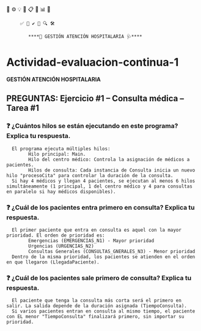 📌 ⚙️ 💡 💭 📋 🔄 📊 🤔

         ✅ 🧠 ✔️ 🧾 🔍 🛠

            ****🏥 GESTIÓN ATENCIÓN HOSPITALARIA 🩺****


# **Actividad-evaluacion-continua-1**
**GESTIÓN ATENCIÓN HOSPITALARIA**


## PREGUNTAS: Ejercicio #1 – Consulta médica – Tarea #1

### ❓ ¿Cuántos hilos se están ejecutando en este programa? Explica tu respuesta.
      El programa ejecuta múltiples hilos:
            Hilo principal: Main.
            Hilo del centro médico: Controla la asignación de médicos a pacientes.
            Hilos de consulta: Cada instancia de Consulta inicia un nuevo hilo "procesoCita" para controlar la duración de la consulta.
      Si hay 4 médicos y llegan 4 pacientes, se ejecutan al menos 6 hilos simultáneamente (1 principal, 1 del centro médico y 4 para consultas en paralelo si hay médicos disponibles).
### ❓ ¿Cuál de los pacientes entra primero en consulta? Explica tu respuesta.
      El primer paciente que entra en consulta es aquel con la mayor prioridad. El orden de prioridad es:
            Emergencias (EMERGENCIAS_N1) - Mayor prioridad
            Urgencias (URGENCIAS_N2)
            Consultas Generales (CONSULTAS_GNERALES_N3) - Menor prioridad
      Dentro de la misma prioridad, los pacientes se atienden en el orden en que llegaron (LlegadaPaciente).
### ❓ ¿Cuál de los pacientes sale primero de consulta? Explica tu respuesta.
      El paciente que tenga la consulta más corta será el primero en salir. La salida depende de la duración asignada (TiempoConsulta).
      Si varios pacientes entran en consulta al mismo tiempo, el paciente con EL menor "TiempoConsulta" finalizará primero, sin importar su prioridad.





